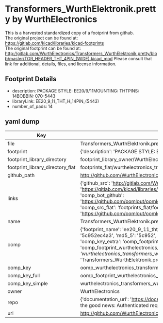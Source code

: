 # Transformers_WurthElektronik.pretty by WurthElectronics  
This is a harvested standardized copy of a footprint from github.  
The original project can be found at:  
https://gitlab.com/kicad/libraries/kicad-footprints  
The original footprint can be found at:
http://gitlab.com/WurthElectronics/Transformers_WurthElektronik.pretty/blob/master/TOR_HEADER_THT_4PIN_(WIDE).kicad_mod
Please consult that link for additional, details, files, and license information.  
## Footprint Details
* description: PACKAGE STYLE: EE20/9/11MOUNTING: THTPINS: 14BOBBIN: 070-5443  
* libraryLink: EE20_9_11_THT_H_14PIN_(5443)  
* number_of_pads: 14  
## yaml dump  
| Key | Value |  
| --- | --- |  
| file | Transformers_WurthElektronik.pretty/EE20_9_11_THT_H_14PIN_(5443).kicad_mod |  
| footprint | {'description': 'PACKAGE STYLE: EE20/9/11MOUNTING: THTPINS: 14BOBBIN: 070-5443', 'libraryLink': 'EE20_9_11_THT_H_14PIN_(5443)', 'number_of_pads': 14} |  
| footprint_library_directory | footprint_library_owner/WurthElectronics_Transformers_WurthElektronik.pretty |  
| footprint_library_directory_flat | footprints_flat/wurthelectronics_transformers_wurthelektronik_ee20_9_11_tht_h_14pin_(5443)/working |  
| github_path | http://github.com/WurthElectronics/Transformers_WurthElektronik.pretty/blob/master/EE20_9_11_THT_H_14PIN_(5443).kicad_mod |  
| links | {'github_src': 'http://gitlab.com/WurthElectronics/Transformers_WurthElektronik.pretty/blob/master/TOR_HEADER_THT_4PIN_(WIDE).kicad_mod', 'github_src_repo': 'https://gitlab.com/kicad/libraries/kicad-footprints', 'oomp_bot': 'footprints/wurthelectronics_transformers_wurthelektronik_ee20_9_11_tht_h_14pin_(5443)/working', 'oomp_bot_github': 'https://github.com/oomlout/oomlout_oomp_footprint_bot/tree/main/footprints/wurthelectronics_transformers_wurthelektronik_ee20_9_11_tht_h_14pin_(5443)/working', 'oomp_src_flat': 'footprints_flat/footprints_flat/wurthelectronics_transformers_wurthelektronik_ee20_9_11_tht_h_14pin_(5443)/working', 'oomp_src_flat_github': 'https://github.com/oomlout/oomlout_oomp_footprint_src/tree/main/footprints_flat/wurthelectronics_transformers_wurthelektronik_ee20_9_11_tht_h_14pin_(5443)/working'} |  
| name | Transformers_WurthElektronik.pretty |  
| oomp | {'footprint_name': 'ee20_9_11_tht_h_14pin_(5443)', 'library_name': 'transformers_wurthelektronik', 'md5': '5c952ec4a370c1cc6526edda88d866ff', 'md5_10': '5c952ec4a3', 'md5_5': '5c952', 'md5_6': '5c952e', 'oomp_key': 'oomp_wurthelectronics_transformers_wurthelektronik_ee20_9_11_tht_h_14pin_(5443)', 'oomp_key_extra': 'oomp_footprint_wurthelectronics_transformers_wurthelektronik_ee20_9_11_tht_h_14pin_(5443)', 'oomp_key_full': 'oomp_footprint_wurthelectronics_transformers_wurthelektronik_ee20_9_11_tht_h_14pin_(5443)_5c952e', 'oomp_key_simple': 'wurthelectronics_transformers_wurthelektronik_ee20_9_11_tht_h_14pin_(5443)', 'original_filename': 'Transformers_WurthElektronik.pretty/EE20_9_11_THT_H_14PIN_(5443).kicad_mod', 'owner_name': 'wurthelectronics'} |  
| oomp_key | oomp_wurthelectronics_transformers_wurthelektronik_ee20_9_11_tht_h_14pin_(5443) |  
| oomp_key_full | oomp_footprint_wurthelectronics_transformers_wurthelektronik_ee20_9_11_tht_h_14pin_(5443) |  
| oomp_key_simple | wurthelectronics_transformers_wurthelektronik_ee20_9_11_tht_h_14pin_(5443) |  
| owner | WurthElectronics |  
| repo | {'documentation_url': 'https://docs.github.com/rest/overview/resources-in-the-rest-api#rate-limiting', 'message': "API rate limit exceeded for 84.66.173.59. (But here's the good news: Authenticated requests get a higher rate limit. Check out the documentation for more details.)"} |  
| url | http://github.com/WurthElectronics/Transformers_WurthElektronik.pretty |  

